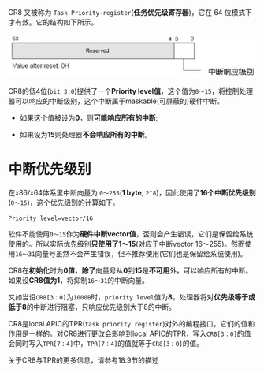 
CR8 又被称为 `Task Priority-register`(**任务优先级寄存器**)，它在 64 位模式下才有效。它的结构如下所示。

![2021-04-15-21-43-41.png](./images/2021-04-15-21-43-41.png)

CR8的低4位(`bit 3:0`)提供了一个**Priority level值**，这个值为`0～15`，将控制处理器可以响应的中断级别，这个中断属于maskable(可屏蔽的)硬件中断。

* 如果这个值被设为**0**，则**可能响应所有的中断**;

* 如果设为**15**则处理器**不会响应所有的中断**。

# 中断优先级别

在x86/x64体系里中断向量为 `0～255`(**1 byte**, `2^8`)，因此使用了**16个中断优先级别**(`0～15`)，这个优先级别的计算如下。

```
Priority level=vector/16
```

软件不能使用`0～15`作为**硬件中断vector值**，否则会产生错误，它们是保留给系统使用的。所以实际优先级别**只使用了1～15**(对应于中断vector 16～255)。然而使用`16～31`向量号虽然不会产生错误，但不推荐使用(它们也是保留给系统使用)。

CR8在**初始化**时为**0值**，**除了**向量号从**0**到**15**是**不可用**外，可以响应所有的中断。如果设**CR8值为1**，将抑制`16～31`的中断向量。

又如当设`CR8[3：0]`为`1000B`时，`priority level`值为**8**，处理器将对**优先级等于或低于8**的中断进行阻塞，只响应优先级别大于8的中断。

CR8是local APIC的TPR(`task priority register`)对外的编程接口，它们的值和作用是一样的。对CR8进行更改会影响到local APIC的TPR，写入`CR8[3：0]`的值会同时写入`TPR[7：4]`中，`TPR[7：4]`的值就等于`CR8[3：0]`的值。

关于CR8与TPR的更多信息，请参考18.9节的描述